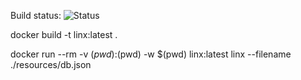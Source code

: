 Build status:
![Status](https://github.com/malinkamedok/linx/actions/workflows/ci.yml/badge.svg)

docker build -t linx:latest .

docker run --rm -v $(pwd):$(pwd) -w $(pwd) linx:latest linx --filename ./resources/db.json